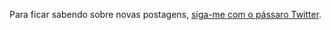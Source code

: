 <p class="next_actions">Para ficar sabendo sobre novas postagens, <a href="http://twitter.com/avelarfortunato/">siga-me com o pássaro Twitter</a>.</p>